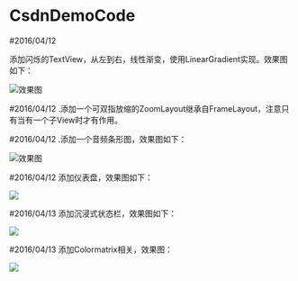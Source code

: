 # CsdnDemoCode



#2016/04/12

添加闪烁的TextView，从左到右，线性渐变，使用LinearGradient实现。效果图如下：





![效果图](https://github.com/tuozhaobing/CsdnDemoCode/blob/master/FlashTextView.gif) 


#2016/04/12
.添加一个可双指放缩的ZoomLayout继承自FrameLayout，注意只有当有一个子View时才有作用。


#2016/04/12
.添加一个音频条形图，效果图如下：







![效果图](https://github.com/tuozhaobing/CsdnDemoCode/blob/master/MusicRectDemo.gif) 


#2016/04/12
添加仪表盘，效果图如下：




![](https://github.com/tuozhaobing/CsdnDemoCode/blob/master/2016-04-12%2021:58:07%E5%B1%8F%E5%B9%95%E6%88%AA%E5%9B%BE.png)


#2016/04/13
添加沉浸式状态栏，效果图如下：

![](https://github.com/tuozhaobing/CsdnDemoCode/blob/master/12.PNG)


#2016/04/13
添加Colormatrix相关，效果图：


![](https://github.com/tuozhaobing/CsdnDemoCode/blob/master/1.PNG)



